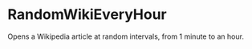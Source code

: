 RandomWikiEveryHour
===================

Opens a Wikipedia article at random intervals, from 1 minute to an hour.
